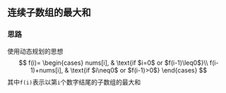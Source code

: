 ## 连续子数组的最大和

### 思路

使用动态规划的思想
$$
f(i)=
	\begin{cases}
	nums[i], & \text{if $i=0$ or $f(i-1)\leq0$}\\
    f(i-1)+nums[i], & \text{if $i\neq0$ or $f(i-1)>0$}
    \end{cases}
$$
其中`f(i)`表示以第`i`个数字结尾的子数组的最大和




